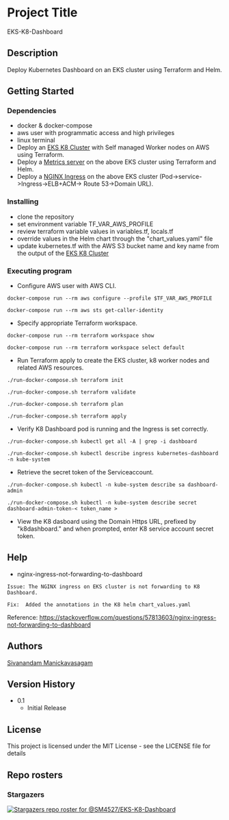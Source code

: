 # Project Title

EKS-K8-Dashboard

## Description

Deploy Kubernetes Dashboard on an EKS cluster using Terraform and Helm.

## Getting Started

### Dependencies

* docker & docker-compose
* aws user with programmatic access and high privileges 
* linux terminal
* Deploy an [EKS K8 Cluster](https://github.com/SM4527/EKS-Terraform) with Self managed Worker nodes on AWS using Terraform.
* Deploy a [Metrics server](https://github.com/SM4527/EKS-Metrics-server) on the above EKS cluster using Terraform and Helm.
* Deploy a [NGINX Ingress](https://github.com/SM4527/EKS-Nginx-Ingress) on the above EKS cluster (Pod->service->Ingress->ELB+ACM-> Route 53->Domain URL).

### Installing

* clone the repository
* set environment variable TF_VAR_AWS_PROFILE
* review terraform variable values in variables.tf, locals.tf
* override values in the Helm chart through the "chart_values.yaml" file
* update kubernetes.tf with the AWS S3 bucket name and key name from the output of the [EKS K8 Cluster](https://github.com/SM4527/EKS-Terraform/blob/master/outputs.tf)

### Executing program

* Configure AWS user with AWS CLI.

```
docker-compose run --rm aws configure --profile $TF_VAR_AWS_PROFILE

docker-compose run --rm aws sts get-caller-identity
```

* Specify appropriate Terraform workspace.

```
docker-compose run --rm terraform workspace show

docker-compose run --rm terraform workspace select default
```

* Run Terraform apply to create the EKS cluster, k8 worker nodes and related AWS resources.

```
./run-docker-compose.sh terraform init

./run-docker-compose.sh terraform validate

./run-docker-compose.sh terraform plan

./run-docker-compose.sh terraform apply
```

* Verify K8 Dashboard pod is running and the Ingress is set correctly.

```
./run-docker-compose.sh kubectl get all -A | grep -i dashboard

./run-docker-compose.sh kubectl describe ingress kubernetes-dashboard -n kube-system
```

* Retrieve the secret token of the Serviceaccount.

```
./run-docker-compose.sh kubectl -n kube-system describe sa dashboard-admin

./run-docker-compose.sh kubectl -n kube-system describe secret dashboard-admin-token-< token_name >
```

* View the K8 dasboard using the Domain Https URL, prefixed by "k8dashboard." and when prompted, enter K8 service account secret token.

## Help

* nginx-ingress-not-forwarding-to-dashboard

```
Issue: The NGINX ingress on EKS cluster is not forwarding to K8 Dashboard.

Fix:  Added the annotations in the K8 helm chart_values.yaml
```

Reference: https://stackoverflow.com/questions/57813603/nginx-ingress-not-forwarding-to-dashboard

## Authors

[Sivanandam Manickavasagam](https://www.linkedin.com/in/sivanandammanickavasagam)

## Version History

* 0.1
    * Initial Release

## License

This project is licensed under the MIT License - see the LICENSE file for details

## Repo rosters

### Stargazers

[![Stargazers repo roster for @SM4527/EKS-K8-Dashboard](https://reporoster.com/stars/dark/SM4527/EKS-K8-Dashboard)](https://github.com/SM4527/EKS-K8-Dashboard/stargazers)

